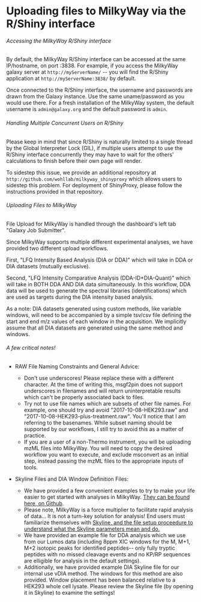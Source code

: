 Uploading files to MilkyWay via the R/Shiny interface
=============================================================================

###### Accessing the MilkyWay R/Shiny interface

By default, the MilkyWay R/Shiny interface can be accessed at the same IP/hostname, on port :3838.
For example, if you access the MilkyWay galaxy server at `http://myServerName/` -- you will find the R/Shiny application at `http://myServerName:3838/` by default.

Once connected to the R/Shiny interface, the username and passwords are drawn from the Galaxy instance.  Use the same uname/password as you would use there.
For a fresh installation of the MilkyWay system, the default username is `admin@galaxy.org` and the default password is `admin`.

###### Handling Multiple Concurrent Users on R/Shiny

Please keep in mind that since R/Shiny is naturally limited to a single thread by the Global Interpreter Lock (GIL), if multiple users attempt to use the R/Shiny interface concurrently they may have to wait for the others' calculations to finish before their own page will render.

To sidestep this issue, we provide an additional repository at `http://github.com/wohllab/milkyway_shinyproxy` which allows users to sidestep this problem.
For deployment of ShinyProxy, please follow the instructions provided in that repository.

###### Uploading Files to MilkyWay

File Upload for MilkyWay is handled through the dashboard's left tab "Galaxy Job Submitter".


Since MilkyWay supports multiple different experimental analyses, we have provided two different upload workflows.

First, "LFQ Intensity Based Analysis (DIA or DDA)" which will take in DDA or DIA datasets (mutually exclusive).

Second, "LFQ Intensity Comparative Analysis (DDA-ID+DIA-Quant)" which will take in BOTH DDA AND DIA data simultaneously.  In this workflow, DDA data will be used to generate the spectral libraries (identifications) which are used as targets during the DIA intensity based analysis.


As a note: DIA datasets generated using custom methods, like variable windows, will need to be accompanied by a simple tsv/csv file defining the start and end m/z values of each window in the acquisition.
We implicitly assume that all DIA datasets are generated using the same method and windows.

###### A few critical notes!
* RAW File Naming Constraints and General Advice:
    - Don't use underscores!  Please replace these with a different character.  At the time of writing this, msgf2pin does not support underscores in filenames and will return uninterpretable results which can't be properly associated back to files.
    - Try not to use file names which are subsets of other file names.  For example, one should try and avoid "2017-10-08-HEK293.raw" and "2017-10-08-HEK293-plus-treatment.raw".  You'll notice that I am referring to the basenames.  While subset naming should be supported by our workflows, I still try to avoid this as a matter of practice.
    - If you are a user of a non-Thermo instrument, you will be uploading mzML files into MilkyWay.  You will need to copy the desired workflow you want to execute, and exclude msconvert as an initial step, instead passing the mzML files to the appropriate inputs of tools.

* Skyline Files and DIA Window Definition Files:
    - We have provided a few convenient examples to try to make your life easier to get started with analyses in MilkyWay.  [They can be found here, on Github](https://github.com/wohllab/milkyway_proteomics/tree/master/exampleSkylineFiles).
    - Please note, MilkyWay is a force multiplier to facilitate rapid analysis of data... It is not a turn-key solution for analysis! End users must familiarize themselves with [Skyline, and the file setup proceedure to understand what the Skyline parameters mean and do.](https://skyline.ms/wiki/home/software/Skyline/page.view?name=tutorials)
    - We have provided an example file for DDA analysis which we use from our Lumos data (including 8ppm XIC windows for the M, M+1, M+2 isotopic peaks for identified peptides-- only fully tryptic peptides with no missed cleavage events and no KP/RP sequences are elligible for analysis in the default settings).
    - Additionally, we have provided example DIA Skyline file for our internal use vDIA method.  The windows for this method are also provided.  Window placement has been balanced relative to a HEK293 whole cell lysate.  Please review the Skyline file (by opening it in Skyline) to examine the settings!
